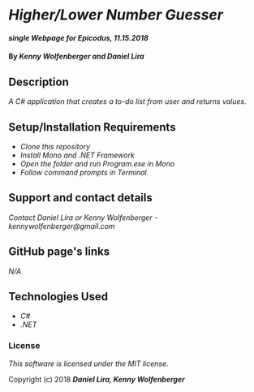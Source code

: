 # _Higher/Lower Number Guesser_

#### _single Webpage for Epicodus, 11.15.2018_

#### By _**Kenny Wolfenberger and Daniel Lira**_

## Description

_A C# application that creates a to-do list from user and returns values._

## Setup/Installation Requirements

* _Clone this repository_
* _Install Mono and .NET Framework_
* _Open the folder and run Program.exe in Mono_
* _Follow command prompts in Terminal_

## Support and contact details

_Contact Daniel Lira or Kenny Wolfenberger - kennywolfenberger@gmail.com_

## GitHub page's links
_N/A_
## Technologies Used

* _C#_
* _.NET_

### License

*This software is licensed under the MIT license.*

Copyright (c) 2018 **_Daniel Lira, Kenny Wolfenberger_**
